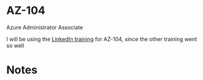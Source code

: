# AZ-104
Azure Administrator Associate

I will be using the [LinkedIn training](https://www.linkedin.com/learning/paths/prepare-for-the-azure-administrator-az-104-certification-by-microsoft-press) for AZ-104, since the other training went so well

# Notes
